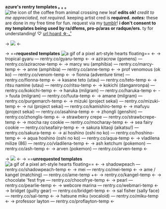 **azure's rentry templates ｡ ｡ ｡** ![the icon of the coffee from animal crossing new leaf](https://i.postimg.cc/2j4xqnKp/tumblr-inline-ps60vh-Sut-N1wvtijq-75sq.png)
**edits ok!** *credit to me appreciated, not required.*
keeping artist cred is **required.**
***notes:*** these are done in my free time for fun. request via my [tumblr](https://internetoverdosed.tumblr.com)! **i don't consent to my templates being used by ra/dfems, pro-p/aras or radque/ers.** ty for understanding! ♡
[url hoard ☆‧₊˚](/squidsisters)

-> ![](https://i.postimg.cc/prGzr7PX/space.png) <-

-> ==**requested templates** ![a gif of a pixel art-style hearts floating](https://i.postimg.cc/B6qhX0rT/ezgif-3-2634a06619.gif)== <-
-> tropical gyaru ― rentry.co/gyaru-temp <-
-> aziracrow (gomens) ― rentry.co/aziracrow-temp <-
-> marcy wu (amphibia) ― rentry.co/marcy-temp <-
-> anne (amphibia) ― rentry.co/anne-temp <-
-> prof venomous (ok ko) ― rentry.co/venom-temp <-
-> fionna (adventure time) ― rentry.co/fionna-temp <-
-> kasane teto (utau) ― rentry.co/teto-temp <-
-> ritsu namine (utau) ― rentry.co/ritsu-temp <-
-> kokichi (danganronpa) ― rentry.co/kokichi-temp <-
-> haruka (milgram) ― rentry.co/haruka-temp <-
-> fuuta (milgram) ― rentry.co/fuuta-temp <-
-> amane (milgram) ― rentry.co/purgemarch-temp <-
-> mizuki (project sekai) ― rentry.co/mizuki-temp <-
-> rui (project sekai) ― rentry.co/kamishiro-temp <-
-> mafuyu (project sekai) ― rentry.co/asahina-temp <-
-> zhongli (genshin) ― rentry.co/zhonglis-temp <-
-> strawberry crepe ― rentry.co/strawbcrepe-temp <-
-> mocha ray cookie ― rentry.co/mocharay-temp <-
-> sea fairy cookie ― rentry.co/seafairy-temp <-
-> sakura kitaoji (aikatsu!) ― rentry.co/sakura-temp <-
-> ai hoshino (oshi no ko) ― rentry.co/hoshino-temp <-
-> aqua hoshino (oshi no ko) ― rentry.co/aqua-temp <-
-> vladilena milize (86) ― rentry.co/vladilena-temp <-
-> ash ketchum (pokemon) ― rentry.co/ash-temp <-
-> arven (pokemon) ― rentry.co/arven-temp <-

-> ![](https://i.postimg.cc/prGzr7PX/space.png) <-
-> ==**unrequested templates** ![a gif of a pixel art-style hearts floating](https://i.postimg.cc/pdVLm8Pj/ezgif-3-25b39c7251.gif)== <-
-> shadowpeach ― rentry.co/shadowpeach-temp <-
-> mei ― rentry.co/mei-temp <-
-> ame / kangel (matching) ― rentry.co/ame-temp +<-
-> rentry.co/kangel-temp <-
-> chocolate 'fest frye ― rentry.co/chocofrye-temp <-
-> pearl ― rentry.co/pearlie-temp <-
-> webcore marina ― rentry.co/webmari-temp <-
-> bridget (guilty gear) ― rentry.co/bridget-temp <-
-> sal fisher (sally face)  ― rentry.co/sal-temp <-
-> hatsune miku (vocaloid)  ― rentry.co/miku-temp <-
-> professor layton  ― rentry.co/proflayton-temp <-